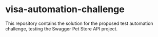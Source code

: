 # visa-automation-challenge
This repository contains the solution for the proposed test automation challenge, testing the Swagger Pet Store API project. 
